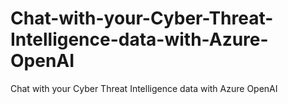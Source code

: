 # Chat-with-your-Cyber-Threat-Intelligence-data-with-Azure-OpenAI
Chat with your Cyber Threat Intelligence data with Azure OpenAI
